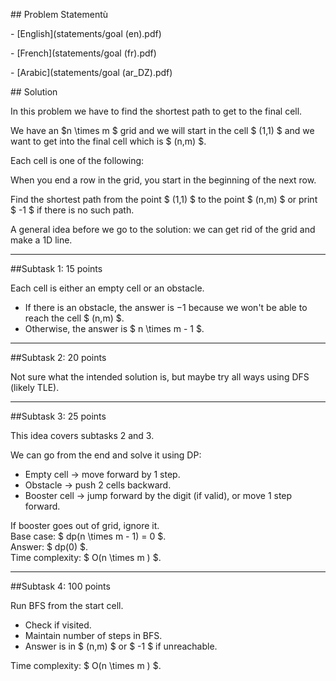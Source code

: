\## Problem Statementù



\- \[English](statements/goal (en).pdf)



\- \[French](statements/goal (fr).pdf)



\- \[Arabic](statements/goal (ar\_DZ).pdf)



\## Solution



In this problem we have to find the shortest path to get to the final
cell.

We have an $n \\times m $ grid and we will start in the cell
$ (1,1) $ and we want to get into the final cell which is $ (n,m) $.

Each cell is one of the following:

When you end a row in the grid, you start in the beginning of the next
row.

Find the shortest path from the point $ (1,1) $ to the point $ (n,m) $ or
print $ -1 $ if there is no such path.

A general idea before we go to the solution: we can get rid of the grid
and make a 1D line.



------------------------------------------------------------------------



\##Subtask 1: 15 points



Each cell is either an empty cell or an obstacle.

* If there is an obstacle, the answer is $-1$ because we won't be able
  to reach the cell $ (n,m) $.
* Otherwise, the answer is $ n \\times m - 1 $.



------------------------------------------------------------------------



\##Subtask 2: 20 points



Not sure what the intended solution is, but maybe try all ways using DFS
(likely TLE).



------------------------------------------------------------------------





\##Subtask 3: 25 points



This idea covers subtasks 2 and 3.

We can go from the end and solve it using DP:

* Empty cell → move forward by 1 step.
* Obstacle → push 2 cells backward.
* Booster cell  → jump forward by the digit (if valid), or
  move 1 step forward.

If booster goes out of grid, ignore it.  
Base case: $ dp(n \\times m - 1) = 0 $.  
Answer: $ dp(0) $.  
Time complexity: $ O(n \\times m ) $.



------------------------------------------------------------------------



\##Subtask 4: 100 points



Run BFS from the start cell.

* Check if visited.
* Maintain number of steps in BFS.
* Answer is in $ (n,m) $ or $ -1 $ if unreachable.

Time complexity: $ O(n \\times m ) $.

